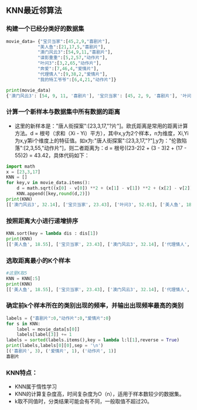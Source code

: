 ## KNN最近邻算法
### 构建一个已经分类好的数据集

```python
movie_data= {"宝贝当家":[45,2,9,"喜剧片"],
            "美人鱼":[21,17,5,"喜剧片"],
            "澳门风云3":[54,9,11,"喜剧片"],
            "谍影重重":[5,2,57,"动作片"],
            "叶问3":[3,2,65,"动作片"],
            "奔爱":[7,46,4,"爱情片"],
            "代理情人":[9,38,2,"爱情片"],
            "我的特工爷爷":[6,4,21,"动作片"]}

print(movie_data)
{'澳门风云3': [54, 9, 11, '喜剧片'], '宝贝当家': [45, 2, 9, '喜剧片'], '叶问3': [3, 2, 65, '动作片'], '美人鱼': [21, 17, 5, '喜剧片'], '代理情人': [9, 38, 2, '爱情片'], '奔爱': [7, 46, 4, '爱情片'], '谍影重重': [5, 2, 57, '动作片']}
```
### 计算一个新样本与数据集中所有数据的距离
* 这里的新样本是："唐人街探案":[23,3,17,"?片"]。欧氏距离是常用的距离计算方法。d = 根号（求和（Xi - Yi）平方），其中x,y为2个样本，n为维度，Xi,Yi为x,y第i个维度上的特征值。如x为:"唐人街探案":[23,3,17,"?"],y为："伦敦陷落":[2,3,55,"动作片"]，则二者距离为：d = 根号((23-2)2 + (3 - 3)2 + (17 - 55)2) = 43.42，具体代码如下：

```python
import math
x = [23,3,17]
KNN = []
for key,v in movie_data.items():
    d = math.sqrt((x[0] - v[0]) **2 + (x[1] - v[1]) **2 + (x[2] - v[2]) **2)
    KNN.append([key,round(d,2)])
print(KNN)
[['澳门风云3', 32.14], ['宝贝当家', 23.43], ['叶问3', 52.01], ['美人鱼', 18.55], ['代理情人', 40.57], ['奔爱', 47.69], ['谍影重重', 43.87]]
```
### 按照距离大小进行递增排序
```python
KNN.sort(key = lambda dis : dis[1])
print(KNN)
[['美人鱼', 18.55], ['宝贝当家', 23.43], ['澳门风云3', 32.14], ['代理情人', 40.57], ['谍影重重', 43.87], ['奔爱', 47.69], ['叶问3', 52.01]]
```

### 选取距离最小的K个样本
```python
#这里K取5
KNN = KNN[:5]
print(KNN)
[['美人鱼', 18.55], ['宝贝当家', 23.43], ['澳门风云3', 32.14], ['代理情人', 40.57], ['谍影重重', 43.87]]
```
### 确定前k个样本所在的类别出现的频率，并输出出现频率最高的类别
```python
labels = {"喜剧片":0,"动作片":0,"爱情片":0}
for s in KNN:
    label = movie_data[s[0]]
    labels[label[3]] += 1
labels = sorted(labels.items(),key = lambda l:l[1],reverse = True)
print(labels,labels[0][0],sep = '\n')
[('喜剧片', 3), ('爱情片', 1), ('动作片', 1)]
喜剧片
```
### KNN特点：
* KNN属于惰性学习
* KNN的计算复杂度高，时间复杂度为O（n），适用于样本数较少的数据集。
* k取不同值时，分类结果可能会有不同，一般取值不超过20。

